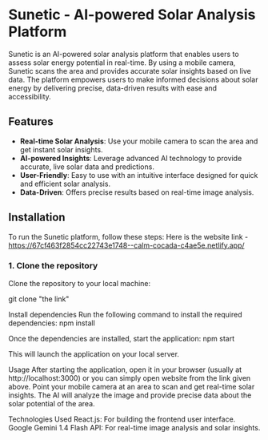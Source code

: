 # Sunetic - AI-powered Solar Analysis Platform

Sunetic is an AI-powered solar analysis platform that enables users to assess solar energy potential in real-time. By using a mobile camera, Sunetic scans the area and provides accurate solar insights based on live data. The platform empowers users to make informed decisions about solar energy by delivering precise, data-driven results with ease and accessibility.

## Features

- **Real-time Solar Analysis**: Use your mobile camera to scan the area and get instant solar insights.
- **AI-powered Insights**: Leverage advanced AI technology to provide accurate, live solar data and predictions.
- **User-Friendly**: Easy to use with an intuitive interface designed for quick and efficient solar analysis.
- **Data-Driven**: Offers precise results based on real-time image analysis.

## Installation

To run the Sunetic platform, follow these steps: 
Here is the website link - https://67cf463f2854cc22743e1748--calm-cocada-c4ae5e.netlify.app/

### 1. Clone the repository

Clone the repository to your local machine:

git clone "the link"

Install dependencies
Run the following command to install the required dependencies:
npm install


Once the dependencies are installed, start the application:
npm start

This will launch the application on your local server.


Usage
After starting the application, open it in your browser (usually at http://localhost:3000) or you can simply open website from the link given above.
Point your mobile camera at an area to scan and get real-time solar insights.
The AI will analyze the image and provide precise data about the solar potential of the area.

Technologies Used
React.js: For building the frontend user interface.
Google Gemini 1.4 Flash API: For real-time image analysis and solar insights.

